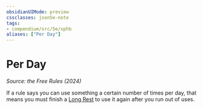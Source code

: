 ```yaml
---
obsidianUIMode: preview
cssclasses: json5e-note
tags:
- compendium/src/5e/xphb
aliases: ["Per Day"]
---
```

# Per Day
*Source: the Free Rules (2024)* 

If a rule says you can use something a certain number of times per day, that means you must finish a [Long Rest](long-rest-xphb.md) to use it again after you run out of uses.